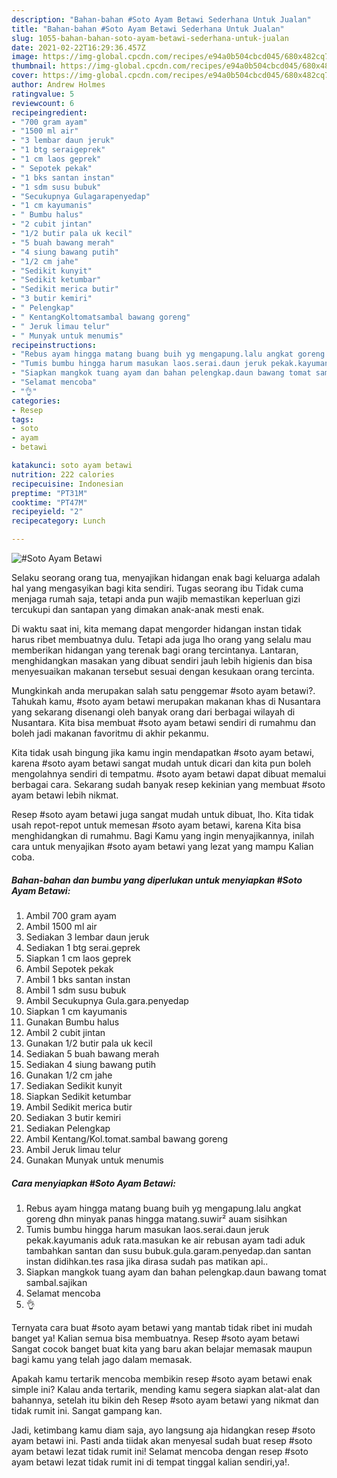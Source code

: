 ```yaml
---
description: "Bahan-bahan #Soto Ayam Betawi Sederhana Untuk Jualan"
title: "Bahan-bahan #Soto Ayam Betawi Sederhana Untuk Jualan"
slug: 1055-bahan-bahan-soto-ayam-betawi-sederhana-untuk-jualan
date: 2021-02-22T16:29:36.457Z
image: https://img-global.cpcdn.com/recipes/e94a0b504cbcd045/680x482cq70/soto-ayam-betawi-foto-resep-utama.jpg
thumbnail: https://img-global.cpcdn.com/recipes/e94a0b504cbcd045/680x482cq70/soto-ayam-betawi-foto-resep-utama.jpg
cover: https://img-global.cpcdn.com/recipes/e94a0b504cbcd045/680x482cq70/soto-ayam-betawi-foto-resep-utama.jpg
author: Andrew Holmes
ratingvalue: 5
reviewcount: 6
recipeingredient:
- "700 gram ayam"
- "1500 ml air"
- "3 lembar daun jeruk"
- "1 btg seraigeprek"
- "1 cm laos geprek"
- " Sepotek pekak"
- "1 bks santan instan"
- "1 sdm susu bubuk"
- "Secukupnya Gulagarapenyedap"
- "1 cm kayumanis"
- " Bumbu halus"
- "2 cubit jintan"
- "1/2 butir pala uk kecil"
- "5 buah bawang merah"
- "4 siung bawang putih"
- "1/2 cm jahe"
- "Sedikit kunyit"
- "Sedikit ketumbar"
- "Sedikit merica butir"
- "3 butir kemiri"
- " Pelengkap"
- " KentangKoltomatsambal bawang goreng"
- " Jeruk limau telur"
- " Munyak untuk menumis"
recipeinstructions:
- "Rebus ayam hingga matang buang buih yg mengapung.lalu angkat goreng dhn minyak panas hingga matang.suwir² auam sisihkan"
- "Tumis bumbu hingga harum masukan laos.serai.daun jeruk pekak.kayumanis aduk rata.masukan ke air rebusan ayam tadi aduk tambahkan santan dan susu bubuk.gula.garam.penyedap.dan santan instan didihkan.tes rasa jika dirasa sudah pas matikan api.."
- "Siapkan mangkok tuang ayam dan bahan pelengkap.daun bawang tomat sambal.sajikan"
- "Selamat mencoba"
- "👌"
categories:
- Resep
tags:
- soto
- ayam
- betawi

katakunci: soto ayam betawi 
nutrition: 222 calories
recipecuisine: Indonesian
preptime: "PT31M"
cooktime: "PT47M"
recipeyield: "2"
recipecategory: Lunch

---
```



![#Soto Ayam Betawi](https://img-global.cpcdn.com/recipes/e94a0b504cbcd045/680x482cq70/soto-ayam-betawi-foto-resep-utama.jpg)

Selaku seorang orang tua, menyajikan hidangan enak bagi keluarga adalah hal yang mengasyikan bagi kita sendiri. Tugas seorang ibu Tidak cuma menjaga rumah saja, tetapi anda pun wajib memastikan keperluan gizi tercukupi dan santapan yang dimakan anak-anak mesti enak.

Di waktu  saat ini, kita memang dapat mengorder hidangan instan tidak harus ribet membuatnya dulu. Tetapi ada juga lho orang yang selalu mau memberikan hidangan yang terenak bagi orang tercintanya. Lantaran, menghidangkan masakan yang dibuat sendiri jauh lebih higienis dan bisa menyesuaikan makanan tersebut sesuai dengan kesukaan orang tercinta. 



Mungkinkah anda merupakan salah satu penggemar #soto ayam betawi?. Tahukah kamu, #soto ayam betawi merupakan makanan khas di Nusantara yang sekarang disenangi oleh banyak orang dari berbagai wilayah di Nusantara. Kita bisa membuat #soto ayam betawi sendiri di rumahmu dan boleh jadi makanan favoritmu di akhir pekanmu.

Kita tidak usah bingung jika kamu ingin mendapatkan #soto ayam betawi, karena #soto ayam betawi sangat mudah untuk dicari dan kita pun boleh mengolahnya sendiri di tempatmu. #soto ayam betawi dapat dibuat memalui berbagai cara. Sekarang sudah banyak resep kekinian yang membuat #soto ayam betawi lebih nikmat.

Resep #soto ayam betawi juga sangat mudah untuk dibuat, lho. Kita tidak usah repot-repot untuk memesan #soto ayam betawi, karena Kita bisa menghidangkan di rumahmu. Bagi Kamu yang ingin menyajikannya, inilah cara untuk menyajikan #soto ayam betawi yang lezat yang mampu Kalian coba.

<!--inarticleads1-->

##### Bahan-bahan dan bumbu yang diperlukan untuk menyiapkan #Soto Ayam Betawi:

1. Ambil 700 gram ayam
1. Ambil 1500 ml air
1. Sediakan 3 lembar daun jeruk
1. Sediakan 1 btg serai.geprek
1. Siapkan 1 cm laos geprek
1. Ambil  Sepotek pekak
1. Ambil 1 bks santan instan
1. Ambil 1 sdm susu bubuk
1. Ambil Secukupnya Gula.gara.penyedap
1. Siapkan 1 cm kayumanis
1. Gunakan  Bumbu halus
1. Ambil 2 cubit jintan
1. Gunakan 1/2 butir pala uk kecil
1. Sediakan 5 buah bawang merah
1. Sediakan 4 siung bawang putih
1. Gunakan 1/2 cm jahe
1. Sediakan Sedikit kunyit
1. Siapkan Sedikit ketumbar
1. Ambil Sedikit merica butir
1. Sediakan 3 butir kemiri
1. Sediakan  Pelengkap
1. Ambil  Kentang/Kol.tomat.sambal bawang goreng
1. Ambil  Jeruk limau telur
1. Gunakan  Munyak untuk menumis




<!--inarticleads2-->

##### Cara menyiapkan #Soto Ayam Betawi:

1. Rebus ayam hingga matang buang buih yg mengapung.lalu angkat goreng dhn minyak panas hingga matang.suwir² auam sisihkan
1. Tumis bumbu hingga harum masukan laos.serai.daun jeruk pekak.kayumanis aduk rata.masukan ke air rebusan ayam tadi aduk tambahkan santan dan susu bubuk.gula.garam.penyedap.dan santan instan didihkan.tes rasa jika dirasa sudah pas matikan api..
1. Siapkan mangkok tuang ayam dan bahan pelengkap.daun bawang tomat sambal.sajikan
1. Selamat mencoba
1. 👌




Ternyata cara buat #soto ayam betawi yang mantab tidak ribet ini mudah banget ya! Kalian semua bisa membuatnya. Resep #soto ayam betawi Sangat cocok banget buat kita yang baru akan belajar memasak maupun bagi kamu yang telah jago dalam memasak.

Apakah kamu tertarik mencoba membikin resep #soto ayam betawi enak simple ini? Kalau anda tertarik, mending kamu segera siapkan alat-alat dan bahannya, setelah itu bikin deh Resep #soto ayam betawi yang nikmat dan tidak rumit ini. Sangat gampang kan. 

Jadi, ketimbang kamu diam saja, ayo langsung aja hidangkan resep #soto ayam betawi ini. Pasti anda tiidak akan menyesal sudah buat resep #soto ayam betawi lezat tidak rumit ini! Selamat mencoba dengan resep #soto ayam betawi lezat tidak rumit ini di tempat tinggal kalian sendiri,ya!.

